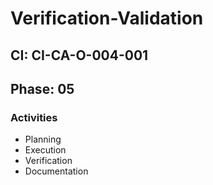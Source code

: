 # Verification-Validation

## CI: CI-CA-O-004-001
## Phase: 05

### Activities
- Planning
- Execution
- Verification
- Documentation
